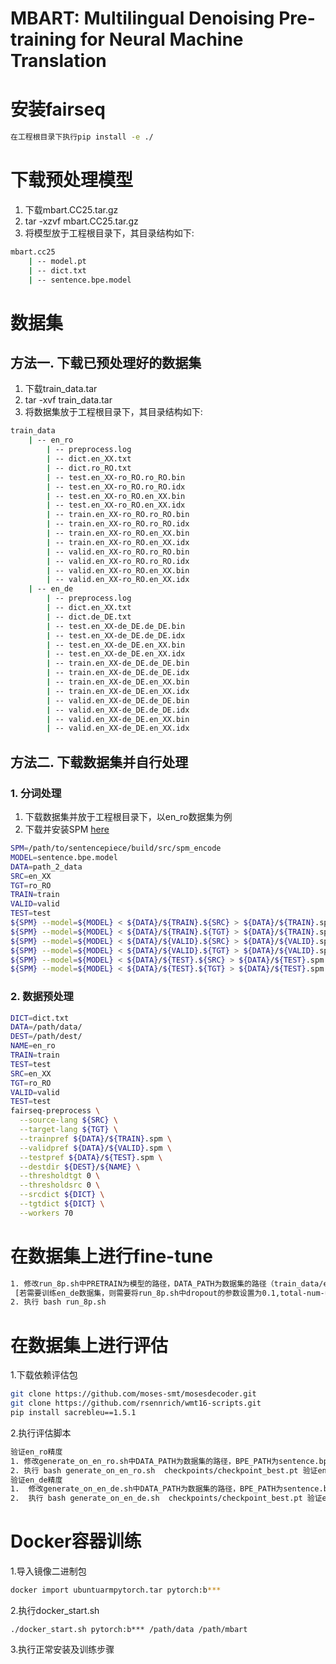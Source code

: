 # MBART: Multilingual Denoising Pre-training for Neural Machine Translation

# 安装fairseq

```bash
在工程根目录下执行pip install -e ./
```
# 下载预处理模型
1. 下载mbart.CC25.tar.gz
2. tar -xzvf mbart.CC25.tar.gz
3. 将模型放于工程根目录下，其目录结构如下:
```bash
mbart.cc25
    | -- model.pt
    | -- dict.txt
    | -- sentence.bpe.model
```

# 数据集
## 方法一. 下载已预处理好的数据集
1. 下载train_data.tar
2. tar -xvf train_data.tar
3. 将数据集放于工程根目录下，其目录结构如下:
```bash
train_data
    | -- en_ro
        | -- preprocess.log
        | -- dict.en_XX.txt
        | -- dict.ro_RO.txt
        | -- test.en_XX-ro_RO.ro_RO.bin
        | -- test.en_XX-ro_RO.ro_RO.idx
        | -- test.en_XX-ro_RO.en_XX.bin
        | -- test.en_XX-ro_RO.en_XX.idx
        | -- train.en_XX-ro_RO.ro_RO.bin
        | -- train.en_XX-ro_RO.ro_RO.idx
        | -- train.en_XX-ro_RO.en_XX.bin
        | -- train.en_XX-ro_RO.en_XX.idx
        | -- valid.en_XX-ro_RO.ro_RO.bin
        | -- valid.en_XX-ro_RO.ro_RO.idx
        | -- valid.en_XX-ro_RO.en_XX.bin
        | -- valid.en_XX-ro_RO.en_XX.idx
    | -- en_de
        | -- preprocess.log
        | -- dict.en_XX.txt
        | -- dict.de_DE.txt
        | -- test.en_XX-de_DE.de_DE.bin
        | -- test.en_XX-de_DE.de_DE.idx
        | -- test.en_XX-de_DE.en_XX.bin
        | -- test.en_XX-de_DE.en_XX.idx
        | -- train.en_XX-de_DE.de_DE.bin
        | -- train.en_XX-de_DE.de_DE.idx
        | -- train.en_XX-de_DE.en_XX.bin
        | -- train.en_XX-de_DE.en_XX.idx
        | -- valid.en_XX-de_DE.de_DE.bin
        | -- valid.en_XX-de_DE.de_DE.idx
        | -- valid.en_XX-de_DE.en_XX.bin
        | -- valid.en_XX-de_DE.en_XX.idx

```

## 方法二. 下载数据集并自行处理
### 1. 分词处理
1. 下载数据集并放于工程根目录下，以en_ro数据集为例
2. 下载并安装SPM [here](https://github.com/google/sentencepiece)
```bash
SPM=/path/to/sentencepiece/build/src/spm_encode
MODEL=sentence.bpe.model
DATA=path_2_data
SRC=en_XX
TGT=ro_RO
TRAIN=train
VALID=valid
TEST=test
${SPM} --model=${MODEL} < ${DATA}/${TRAIN}.${SRC} > ${DATA}/${TRAIN}.spm.${SRC} &
${SPM} --model=${MODEL} < ${DATA}/${TRAIN}.${TGT} > ${DATA}/${TRAIN}.spm.${TGT} &
${SPM} --model=${MODEL} < ${DATA}/${VALID}.${SRC} > ${DATA}/${VALID}.spm.${SRC} &
${SPM} --model=${MODEL} < ${DATA}/${VALID}.${TGT} > ${DATA}/${VALID}.spm.${TGT} &
${SPM} --model=${MODEL} < ${DATA}/${TEST}.${SRC} > ${DATA}/${TEST}.spm.${SRC} &
${SPM} --model=${MODEL} < ${DATA}/${TEST}.${TGT} > ${DATA}/${TEST}.spm.${TGT} &
```


### 2. 数据预处理

```bash
DICT=dict.txt
DATA=/path/data/
DEST=/path/dest/
NAME=en_ro
TRAIN=train
TEST=test
SRC=en_XX
TGT=ro_RO
VALID=valid
TEST=test
fairseq-preprocess \
  --source-lang ${SRC} \
  --target-lang ${TGT} \
  --trainpref ${DATA}/${TRAIN}.spm \
  --validpref ${DATA}/${VALID}.spm \
  --testpref ${DATA}/${TEST}.spm \
  --destdir ${DEST}/${NAME} \
  --thresholdtgt 0 \
  --thresholdsrc 0 \
  --srcdict ${DICT} \
  --tgtdict ${DICT} \
  --workers 70

```

# 在数据集上进行fine-tune

```bash
1. 修改run_8p.sh中PRETRAIN为模型的路径，DATA_PATH为数据集的路径（train_data/en_ro 或train_data/en_de）
 [若需要训练en_de数据集，则需要将run_8p.sh中dropout的参数设置为0.1,total-num-update与max-update设置为300000，target-lang设置为de_DE]
2. 执行 bash run_8p.sh
```
# 在数据集上进行评估

1.下载依赖评估包

```bash  
git clone https://github.com/moses-smt/mosesdecoder.git
git clone https://github.com/rsennrich/wmt16-scripts.git
pip install sacrebleu==1.5.1
```

2.执行评估脚本

```bash
验证en_ro精度
1. 修改generate_on_en_ro.sh中DATA_PATH为数据集的路径，BPE_PATH为sentence.bpe.model的路径，SCRIPTS为mosesdecoder/scripts的路径，WMT16_SCRIPTS为wmt16-scripts的路径
2. 执行 bash generate_on_en_ro.sh  checkpoints/checkpoint_best.pt 验证en_ro的训练精度
验证en_de精度
1.  修改generate_on_en_de.sh中DATA_PATH为数据集的路径，BPE_PATH为sentence.bpe.model的路径，DETOKENIZER为mosesdecoder/scripts/tokenizer/detokenizer.perl的路径
2.  执行 bash generate_on_en_de.sh  checkpoints/checkpoint_best.pt 验证en_de的训练精度
```

# Docker容器训练

1.导入镜像二进制包

```bash
docker import ubuntuarmpytorch.tar pytorch:b***
```

2.执行docker_start.sh

```
./docker_start.sh pytorch:b*** /path/data /path/mbart
```

3.执行正常安装及训练步骤

